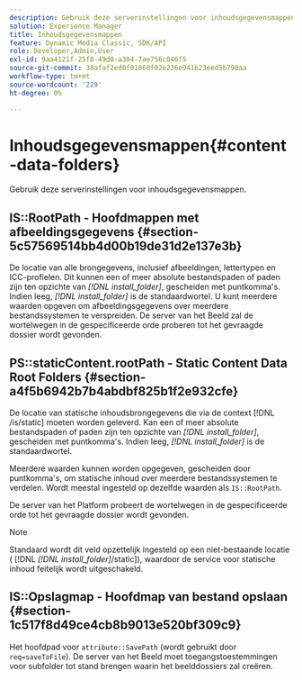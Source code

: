 ```yaml
---
description: Gebruik deze serverinstellingen voor inhoudsgegevensmappen.
solution: Experience Manager
title: Inhoudsgegevensmappen
feature: Dynamic Media Classic, SDK/API
role: Developer,Admin,User
exl-id: 9aa4121f-25f8-49d0-a304-7ae756c046f5
source-git-commit: 38afaf2ed0f01868f02e236e941b23eed5b790aa
workflow-type: tm+mt
source-wordcount: '229'
ht-degree: 0%

---
```


# Inhoudsgegevensmappen{#content-data-folders}

Gebruik deze serverinstellingen voor inhoudsgegevensmappen.

## IS::RootPath - Hoofdmappen met afbeeldingsgegevens {#section-5c57569514bb4d00b19de31d2e137e3b}

De locatie van alle brongegevens, inclusief afbeeldingen, lettertypen en ICC-profielen. Dit kunnen een of meer absolute bestandspaden of paden zijn ten opzichte van *[!DNL install_folder]*, gescheiden met puntkomma&#39;s. Indien leeg, *[!DNL install_folder]* is de standaardwortel. U kunt meerdere waarden opgeven om afbeeldingsgegevens over meerdere bestandssystemen te verspreiden. De server van het Beeld zal de wortelwegen in de gespecificeerde orde proberen tot het gevraagde dossier wordt gevonden.

## PS::staticContent.rootPath - Static Content Data Root Folders {#section-a4f5b6942b7b4abdbf825b1f2e932cfe}

De locatie van statische inhoudsbrongegevens die via de context [!DNL /is/static] moeten worden geleverd. Kan een of meer absolute bestandspaden of paden zijn ten opzichte van *[!DNL install_folder]*, gescheiden met puntkomma&#39;s. Indien leeg, *[!DNL install_folder]* is de standaardwortel.

Meerdere waarden kunnen worden opgegeven, gescheiden door puntkomma&#39;s, om statische inhoud over meerdere bestandssystemen te verdelen. Wordt meestal ingesteld op dezelfde waarden als `IS::RootPath`.

De server van het Platform probeert de wortelwegen in de gespecificeerde orde tot het gevraagde dossier wordt gevonden.

>[!NOTE]
>
>Standaard wordt dit veld opzettelijk ingesteld op een niet-bestaande locatie ( [!DNL *[!DNL install_folder]*/static]), waardoor de service voor statische inhoud feitelijk wordt uitgeschakeld.

## IS::Opslagmap - Hoofdmap van bestand opslaan {#section-1c517f8d49ce4cb8b9013e520bf309c9}

Het hoofdpad voor `attribute::SavePath` (wordt gebruikt door `req=saveToFile`). De server van het Beeld moet toegangstoestemmingen voor subfolder tot stand brengen waarin het beelddossiers zal creëren.
